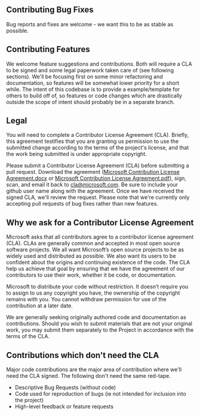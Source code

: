 ﻿## Contributing Bug Fixes
Bug reports and fixes are welcome - we want this to be as stable as possible.

## Contributing Features
We welcome feature suggestions and contributions. Both will require a CLA to be signed and some legal paperwork taken care of (see following sections). We'll be focusing first on some minor refactoring and documentation, so features will be somewhat lower priority for a short while. The intent of this codebase is to provide a example/template for others to build off of, so features or code changes which are drastically outside the scope of intent should probably be in a separate branch.

## Legal
You will need to complete a Contributor License Agreement (CLA). Briefly, this agreement testifies that you are granting us permission to use the submitted change according to the terms of the project's license, and that the work being submitted is under appropriate copyright.

Please submit a Contributor License Agreement (CLA) before submitting a pull request. Download the agreement ([Microsoft Contribution License Agreement.docx](Microsoft-Contribution-License-Agreement.docx) or [Microsoft Contribution License Agreement.pdf](Microsoft-Contribution-License-Agreement.pdf)), sign, scan, and email it back to <cla@microsoft.com>. Be sure to include your github user name along with the agreement. Once we have received the signed CLA, we'll review the request. Please note that we're currently only accepting pull requests of bug fixes rather than new features.

## Why we ask for a Contributor License Agreement
Microsoft asks that all contributors agree to a contributor license agreement (CLA). CLAs are generally common and accepted in most open source software projects. We all want Microsoft’s open source projects to be as widely used and distributed as possible. We also want its users to be confident about the origins and continuing existence of the code. The CLA help us achieve that goal by ensuring that we have the agreement of our contributors to use their work, whether it be code, or documentation.

Microsoft to distribute your code without restriction. It doesn’t require you to assign to us any copyright you have, the ownership of the copyright remains with you. You cannot withdraw permission for use of the contribution at a later date. 

We are generally seeking originally authored code and documentation as contributions. Should you wish to submit materials that are not your original work, you may submit them separately to the Project in accordance with the terms of the CLA.

## Contributions which don't need the CLA
Major code contributions are the major area of contribution where we'll need the CLA signed. The following don't need the same red-tape.

* Descriptive Bug Requests (without code)
* Code used for reproduction of bugs (ie not intended for inclusion into the project)
* High-level feedback or feature requests
